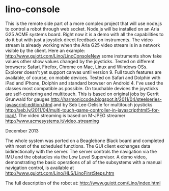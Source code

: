 lino-console
============

This is the remote side part of a more complex project that will use node.js to control a robot through web socket. Node.js will be installed on an Aria G25 ACME systems board. Right now it is a demo with all the capabilities to do it but with just a joystick direct feedback on instruments. The video stream is already working when the Aria G25 video stream is in a network visible by the client. Here an example: http://www.guiott.com/Lino/LinoConsoleNew some instruments show fake values other show values changed by the joysticks. Tested on different browsers: Safari, Firefox, Chrome on Mac, Linux and Windows OSs. Explorer doesn't yet support canvas until version 9. Full touch features are available, of course, on mobile devices. Tested on Safari and Dolphin with iPad and iPhone, Dolphin and standard browser on Android 4. I've used the classes most compatible as possible. On touchable devices the joysticks are self-centering and multitouch. This is based on original jobs by Gerrit Grunwald for gauges http://harmoniccode.blogspot.it/2011/04/steelseries-javascript-edition.html and by Seb Lee-Delisle for multitouch joysticks http://seb.ly/2011/04/multi-touch-game-controller-in-javascripthtml5-for-ipad/. The video streaming is based on M-JPEG streamer http://www.acmesystems.it/video_streaming

December 2013

The whole system was ported on a Beaglebone Black board and completed with most of the scheduled functions. The GUI client exchanges data bidirectionally with the server. The server controls the navigation via the IMU and the obstacles via the Low Level Supervisor.
A demo video, demonstrating the basic operations of all of the subsystems with a manual navigation control, is available at http://www.guiott.com/Lino/HLS/LinoFirstSteps.htm

The full description of the robot at: http://www.guiott.com/Lino/index.html

